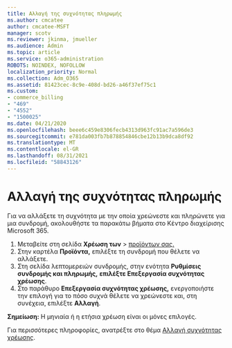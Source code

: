 ```yaml
---
title: Αλλαγή της συχνότητας πληρωμής
ms.author: cmcatee
author: cmcatee-MSFT
manager: scotv
ms.reviewer: jkinma, jmueller
ms.audience: Admin
ms.topic: article
ms.service: o365-administration
ROBOTS: NOINDEX, NOFOLLOW
localization_priority: Normal
ms.collection: Adm_O365
ms.assetid: 81423cec-8c9e-408d-bd26-a46f37ef75c1
ms.custom:
- commerce_billing
- "469"
- "4552"
- "1500025"
ms.date: 04/21/2020
ms.openlocfilehash: beee6c459e8306fecb4313d963fc91ac7a596de3
ms.sourcegitcommit: e781da003fb7b878854846cbe12b13b9dca8df92
ms.translationtype: MT
ms.contentlocale: el-GR
ms.lasthandoff: 08/31/2021
ms.locfileid: "58843126"
---
```

# <a name="change-how-often-you-pay"></a>Αλλαγή της συχνότητας πληρωμής

Για να αλλάξετε τη συχνότητα με την οποία χρεώνεστε και πληρώνετε για μια συνδρομή, ακολουθήστε τα παρακάτω βήματα στο Κέντρο διαχείρισης Microsoft 365.

1. Μεταβείτε στη σελίδα **Χρέωση των**  >  [προϊόντων σας.](https://go.microsoft.com/fwlink/p/?linkid=842054)
2. Στην καρτέλα **Προϊόντα,** επιλέξτε τη συνδρομή που θέλετε να αλλάξετε.
3. Στη σελίδα λεπτομερειών συνδρομής, στην ενότητα **Ρυθμίσεις συνδρομής και πληρωμής,** **επιλέξτε Επεξεργασία συχνότητας χρέωσης**.
4. Στο παράθυρο **Επεξεργασία συχνότητας χρέωσης,** ενεργοποιήστε την επιλογή για το πόσο συχνά θέλετε να χρεώνεστε και, στη συνέχεια, επιλέξτε **Αλλαγή**.

**Σημείωση:** Η μηνιαία ή η ετήσια χρέωση είναι οι μόνες επιλογές.

Για περισσότερες πληροφορίες, ανατρέξτε στο θέμα [Αλλαγή συχνότητας χρέωσης](https://docs.microsoft.com/microsoft-365/commerce/billing-and-payments/change-payment-frequency).